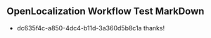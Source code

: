 ## OpenLocalization Workflow Test MarkDown
* dc635f4c-a850-4dc4-b11d-3a360d5b8c1a thanks!

<!--HONumber=Jul16_HO2-->


